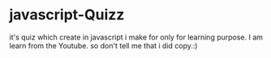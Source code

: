 # javascript-Quizz
it's quiz which create in javascript 
 i make for only for learning purpose. I am learn from the Youtube. so don't tell me that i did copy.:)
 
